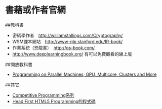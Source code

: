 # 書藉或作者官網

##教科書
* 密碼學作者　<http://williamstallings.com/Cryptography/>
* WSM課本網站　<http://www-nlp.stanford.edu/IR-book/>
* 作業系統（恐龍書）　<http://os-book.com/>
* <http://www.deeplearningbook.org/> 有可以免費觀看的線上版

##開放教科書
* [Programming on Parallel Machines; GPU, Multicore, Clusters and More](http://heather.cs.ucdavis.edu/parprocbook)

##其它
* [Competitive Programming系列](https://sites.google.com/site/stevenhalim/home)
* [Head First HTML5 Programming的程式碼](http://www.wickedlysmart.com/hfhtml5/)